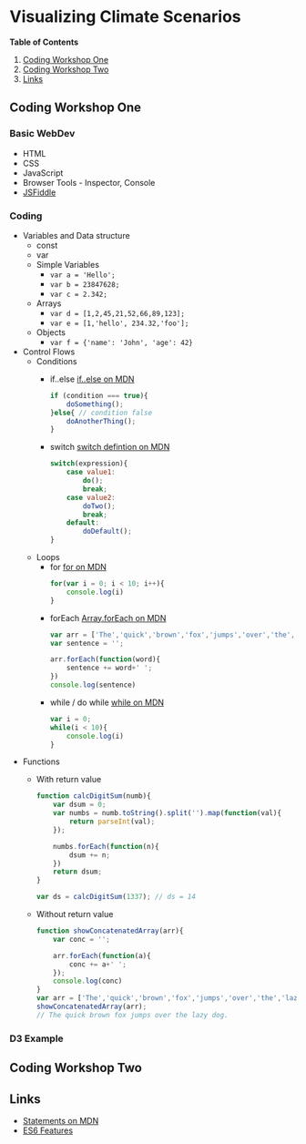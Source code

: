 # Visualizing Climate Scenarios

**Table of Contents**
1. [Coding Workshop One](#coding-workshop-one)
2. [Coding Workshop Two](#coding-workshop-two)
3. [Links](#links)

## Coding Workshop One

### Basic WebDev
* HTML
* CSS
* JavaScript
* Browser Tools - Inspector, Console 
* [JSFiddle](https://jsfiddle.net/)

### Coding
* Variables and Data structure
    - const 
    - var
    - Simple Variables
        + `var a = 'Hello';`
        + `var b = 23847628;`
        + `var c = 2.342;`
    - Arrays
        + `var d = [1,2,45,21,52,66,89,123];`
        + `var e = [1,'hello', 234.32,'foo'];`
    - Objects
        + `var f = {'name': 'John', 'age': 42} `
* Control Flows
    - Conditions
        + if..else [if..else on MDN](https://developer.mozilla.org/en-US/docs/Web/JavaScript/Reference/Statements/if...else)
            ```javascript
            if (condition === true){
                doSomething();
            }else{ // condition false
                doAnotherThing();
            }
            ```
       
        + switch [switch defintion on MDN](https://developer.mozilla.org/en-US/docs/Web/JavaScript/Reference/Statements/switch)
            ```javascript
            switch(expression){
                case value1:
                    do();
                    break;
                case value2:
                    doTwo();
                    break;
                default:
                    doDefault();
            }
            ```
    - Loops
        + for [for on MDN](https://developer.mozilla.org/en-US/docs/Web/JavaScript/Reference/Statements/for)
            ```javascript
            for(var i = 0; i < 10; i++){
                console.log(i)
            }
            ```
        + forEach [Array.forEach on MDN](https://developer.mozilla.org/en-US/docs/Web/JavaScript/Reference/Global_Objects/Array/forEach)
            ```javascript
            var arr = ['The','quick','brown','fox','jumps','over','the','lazy','dog.'];
            var sentence = '';

            arr.forEach(function(word){
                sentence += word+' ';
            })
            console.log(sentence)
            ```
        + while / do while [while on MDN](https://developer.mozilla.org/en-US/docs/Web/JavaScript/Reference/Statements/while)
            ```javascript
            var i = 0;
            while(i < 10){
                console.log(i)
            }
            ```
* Functions
    - With return value
        ```javascript
        function calcDigitSum(numb){
            var dsum = 0;
            var numbs = numb.toString().split('').map(function(val){
                return parseInt(val);
            });

            numbs.forEach(function(n){ 
                dsum += n;
            })
            return dsum;
        }

        var ds = calcDigitSum(1337); // ds = 14
        ```

    - Without return value
        ```javascript
        function showConcatenatedArray(arr){
            var conc = '';

            arr.forEach(function(a){
                conc += a+' ';
            });
            console.log(conc)
        }
        var arr = ['The','quick','brown','fox','jumps','over','the','lazy','dog.'];
        showConcatenatedArray(arr); 
        // The quick brown fox jumps over the lazy dog.
        ```

### D3 Example

## Coding Workshop Two

## Links

* [Statements on MDN](https://developer.mozilla.org/en-US/docs/Web/JavaScript/Reference/Statements)
* [ES6 Features](http://es6-features.org/#Constants)